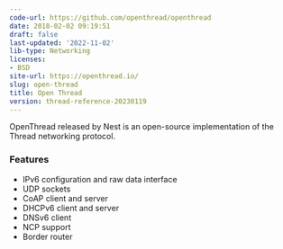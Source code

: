 ```yaml
---
code-url: https://github.com/openthread/openthread
date: 2018-02-02 09:19:51
draft: false
last-updated: '2022-11-02'
lib-type: Networking
licenses:
- BSD
site-url: https://openthread.io/
slug: open-thread
title: Open Thread
version: thread-reference-20230119
---
```

OpenThread released by Nest is an open-source implementation of the Thread networking protocol.

<!--more-->

### Features
- IPv6 configuration and raw data interface
- UDP sockets
- CoAP client and server
- DHCPv6 client and server
- DNSv6 client
- NCP support
- Border router

